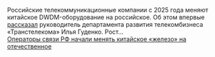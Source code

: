 <!--2025-03-19 14:32:16-->
<div class="yb">
  <div class="rss smaller1 habr"><p>Российские телекоммуникационные компании с 2025&nbsp;года меняют китайское DWDM-оборудование на российское. Об этом впервые <a href="https://www.vedomosti.ru/technology/articles/2025/03/19/1098791-operatori-svyazi-nachali-zamenyat-kitaiskoe" rel="noopener noreferrer nofollow">рассказал</a> руководитель департамента развития телекомбизнеса «Транстелекома» Илья Гуденко. Рост... <br><a class="light" href="https://habr.com/ru/news/892410/?utm_source=habrahabr&utm_medium=rss&utm_campaign=892410">Операторы связи РФ начали менять китайское «железо» на отечественное</a></div>
</div>

